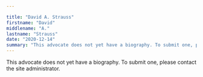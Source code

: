 ```yaml
---

title: "David A. Strauss"
firstname: "David"
middlename: "A."
lastname: "Strauss"
date: "2020-12-14"
summary: "This advocate does not yet have a biography. To submit one, please contact the site administrator."
---
```

This advocate does not yet have a biography. To submit one, please contact the site administrator.

